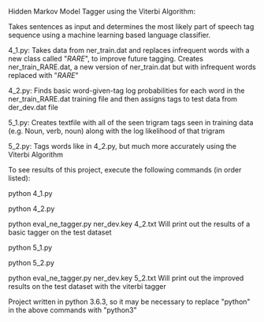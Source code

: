 Hidden Markov Model Tagger using the Viterbi Algorithm:

Takes sentences as input and determines the most likely part of speech tag sequence using a machine learning based language classifier.

4_1.py: Takes data from ner_train.dat and replaces infrequent words with a new class called "_RARE_", to improve future tagging. Creates ner_train_RARE.dat, a new version of ner_train.dat but with infrequent words replaced with "_RARE_"

4_2.py: Finds basic word-given-tag log probabilities for each word in the ner_train_RARE.dat training file and then assigns tags to test data from der_dev.dat file

5_1.py: Creates textfile with all of the seen trigram tags seen in training data (e.g. Noun, verb, noun) along with the log likelihood of that trigram

5_2.py: Tags words like in 4_2.py, but much more accurately using the Viterbi Algorithm


To see results of this project, execute the following commands (in order listed):

python 4_1.py

python 4_2.py

python eval_ne_tagger.py ner_dev.key 4_2.txt
      Will print out the results of a basic tagger on the test dataset
      
python 5_1.py

python 5_2.py

python eval_ne_tagger.py ner_dev.key 5_2.txt
      Will print out the improved results on the test dataset with the viterbi tagger


Project written in python 3.6.3, so it may be necessary to replace "python" in the above commands with "python3"
